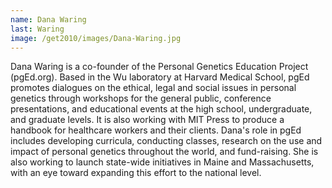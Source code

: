 ```yaml
---
name: Dana Waring
last: Waring
image: /get2010/images/Dana-Waring.jpg
---
```


Dana Waring is a co-founder of the Personal Genetics Education Project (pgEd.org). Based in the Wu laboratory at Harvard Medical School, pgEd promotes dialogues on the ethical, legal and social issues in personal genetics through workshops for the general public, conference presentations, and educational events at the high school, undergraduate, and graduate levels. It is also working with MIT Press to produce a handbook for healthcare workers and their clients. Dana\'s role in pgEd includes developing curricula, conducting classes, research on the use and impact of personal genetics throughout the world, and fund-raising. She is also working to launch state-wide initiatives in Maine and Massachusetts, with an eye toward expanding this effort to the national level.
